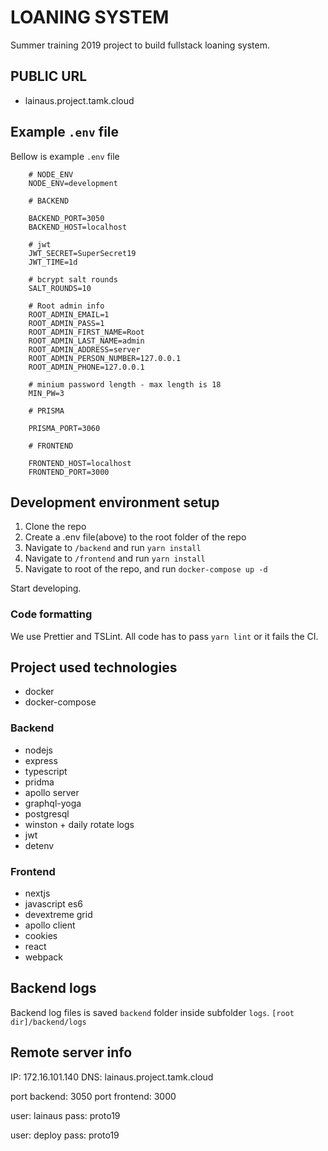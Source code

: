 # LOANING SYSTEM

Summer training 2019 project to build fullstack loaning system.

## PUBLIC URL

- lainaus.project.tamk.cloud

## Example `.env` file

Bellow is example `.env` file

```
    # NODE_ENV
    NODE_ENV=development

    # BACKEND

    BACKEND_PORT=3050
    BACKEND_HOST=localhost

    # jwt
    JWT_SECRET=SuperSecret19
    JWT_TIME=1d

    # bcrypt salt rounds
    SALT_ROUNDS=10

    # Root admin info
    ROOT_ADMIN_EMAIL=1
    ROOT_ADMIN_PASS=1
    ROOT_ADMIN_FIRST_NAME=Root
    ROOT_ADMIN_LAST_NAME=admin
    ROOT_ADMIN_ADDRESS=server
    ROOT_ADMIN_PERSON_NUMBER=127.0.0.1
    ROOT_ADMIN_PHONE=127.0.0.1

    # minium password length - max length is 18
    MIN_PW=3

    # PRISMA

    PRISMA_PORT=3060

    # FRONTEND

    FRONTEND_HOST=localhost
    FRONTEND_PORT=3000
```

## Development environment setup

1. Clone the repo
2. Create a .env file(above) to the root folder of the repo
3. Navigate to `/backend` and run `yarn install`
4. Navigate to `/frontend` and run `yarn install`
5. Navigate to root of the repo, and run `docker-compose up -d`

Start developing.

### Code formatting

We use Prettier and TSLint.
All code has to pass `yarn lint` or it fails the CI.

## Project used technologies

- docker
- docker-compose

### Backend

- nodejs
- express
- typescript
- pridma
- apollo server
- graphql-yoga
- postgresql
- winston + daily rotate logs
- jwt
- detenv

### Frontend

- nextjs
- javascript es6
- devextreme grid
- apollo client
- cookies
- react
- webpack

## Backend logs

Backend log files is saved `backend` folder inside subfolder `logs`. `[root dir]/backend/logs`

## Remote server info

IP: 172.16.101.140
DNS: lainaus.project.tamk.cloud

port backend: 3050
port frontend: 3000

user: lainaus
pass: proto19

user: deploy
pass: proto19
